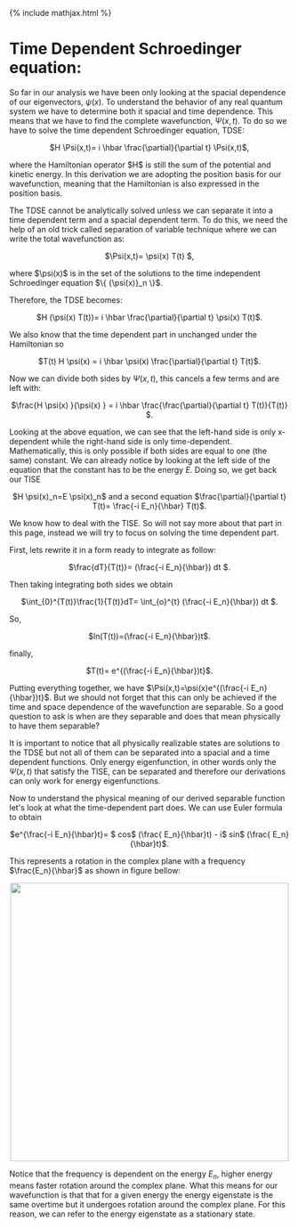 {% include mathjax.html %}

# Time Dependent Schroedinger equation:

So far in our analysis we have been only looking at the spacial dependence of our eigenvectors, $\psi(x)$. To understand the behavior of any real quantum system we have to determine both it spacial and time dependence. This means that we have to find the complete wavefunction, $\Psi(x,t)$. To do so we have to solve the time dependent Schroedinger equation, TDSE:
<p align="center"> $H \Psi(x,t)= i \hbar \frac{\partial}{\partial t} \Psi(x,t)$, </p>
where the Hamiltonian operator $H$ is still the sum of the potential and kinetic energy. In this derivation we are adopting the position basis for our wavefunction, meaning that the Hamiltonian is also expressed in the position basis.

The TDSE cannot be analytically solved unless we can separate it into a time dependent term and a spacial dependent term. To do this, we need the help of an old trick called separation of variable technique where we can write the total wavefunction as:

<p align="center">  $\Psi(x,t)= \psi(x) T(t) $, </p>
where $\psi(x)$ is in the set of the solutions to the time independent Schroedinger equation $\{ {\psi(x)}_n \}$.

Therefore, the TDSE becomes:

<p align="center">  $H (\psi(x) T(t))= i \hbar \frac{\partial}{\partial t} \psi(x) T(t)$. </p>
We also know that the time dependent part in unchanged under the Hamiltonian so 

<p align="center">  $T(t) H \psi(x) = i \hbar \psi(x) \frac{\partial}{\partial t} T(t)$. </p>

Now we can divide both sides by $\Psi(x,t)$, this cancels a few terms and are left with:

<p align="center">  $\frac{H \psi(x) }{\psi(x) } = i \hbar \frac{\frac{\partial}{\partial t} T(t)}{T(t)} $. </p>

Looking at the above equation, we can see that the left-hand side is only x-dependent while the right-hand side is only time-dependent. Mathematically, this is only possible if both sides are equal to one (the same) constant. We can already notice by looking at the left side of the equation that the constant has to be the energy $E$. Doing so, we get back our TISE

<p align="center">  $H \psi(x)_n=E \psi(x)_n$ and a second equation $\frac{\partial}{\partial t} T(t)= \frac{-i E_n}{\hbar} T(t)$. </p>

We know how to deal with the TISE. So will not say more about that part in this page, instead we will try to focus on solving the time dependent part. 

First, lets rewrite it in a form ready to integrate as follow:

<p align="center">  $\frac{dT}{T(t)}= (\frac{-i E_n}{\hbar}) dt $. </p>

Then taking integrating both sides we obtain

<p align="center">  $\int_{0}^{T(t)}\frac{1}{T(t)}dT= \int_{o}^{t} (\frac{-i E_n}{\hbar}) dt $. </p>

So,
<p align="center">   $ln(T(t))=(\frac{-i E_n}{\hbar})t$. </p>

finally, 

<p align="center">  $T(t)= e^{(\frac{-i E_n}{\hbar})t}$. </p>

Putting everything together, we have $\Psi(x,t)=\psi(x)e^{(\frac{-i E_n}{\hbar})t}$. But we should not forget that this can only be achieved if the time and space dependence of the wavefunction are separable. So a good question to ask is when are they separable and does that mean physically to have them separable?

It is important to notice that all physically realizable states are solutions to the TDSE but not all of them can be separated into a spacial and a time dependent functions. Only energy eigenfunction, in other words only the $\Psi(x,t)$ that satisfy the TISE, can be separated and therefore our derivations can only work for energy eigenfunctions. 

Now to understand the physical meaning of our derived separable function let's look at what the time-dependent part does.
We can use Euler formula to  obtain 

<p align="center"> $e^{\frac{-i E_n}{\hbar}t}= $ cos$ (\frac{ E_n}{\hbar}t) - i$ sin$ (\frac{ E_n}{\hbar}t)$. </p>

This represents a rotation in the complex plane with a frequency $\frac{E_n}{\hbar}$ as shown in figure bellow:

<p align="center">
  <img src="https://user-images.githubusercontent.com/35305574/35788659-b433fafc-0a04-11e8-8652-6405e03fd2cb.jpg" width="500">
</p>

Notice that the frequency is dependent on the energy $E_n$, higher energy means faster rotation around the complex plane.
What this means for our wavefunction is that that for a given energy the energy eigenstate is the same overtime but it undergoes rotation around the complex plane. For this reason, we can refer to the energy eigenstate as a stationary state.
